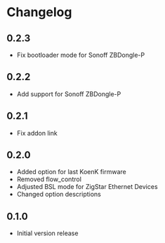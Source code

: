 # Changelog

## 0.2.3

- Fix bootloader mode for Sonoff ZBDongle-P

## 0.2.2

- Add support for Sonoff ZBDongle-P

## 0.2.1

- Fix addon link

## 0.2.0

- Added option for last KoenK firmware
- Removed flow_control
- Adjusted BSL mode for ZigStar Ethernet Devices
- Changed option descriptions

## 0.1.0

- Initial version release
